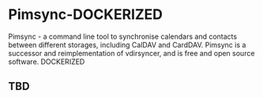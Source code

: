 # Pimsync-DOCKERIZED
Pimsync - a command line tool to synchronise calendars and contacts between different storages, including CalDAV and CardDAV. Pimsync is a successor and reimplementation of vdirsyncer, and is free and open source software. DOCKERIZED

TBD
---
